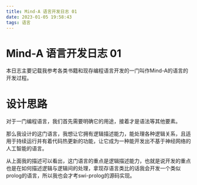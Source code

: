 ```yaml
---
title: Mind-A 语言开发日志 01
date: 2023-01-05 19:58:43
tags: 语言
---
```


# Mind-A 语言开发日志 01

本日志主要记载我参考各类书籍和现存编程语言开发的一门叫作Mind-A的语言的开发过程。

# 设计思路

对于一门编程语言，我们首先需要明确它的用途，接着才是语法等其他要素。

那么我设计的这门语言，我想让它拥有逻辑描述能力，能处理各种逻辑关系，且适用于持续运行并有着代码热更新的功能，让它成为一种能开发出不基于神经网络的人工智能的语言。

从上面我的描述可以看出，这门语言的重点是逻辑描述能力，也就是说开发的重点也是在如何描述逻辑与逻辑间的处理，拿现存语言类比的话我会开发一个类似prolog的语言，所以我也会才考swi-prolog的源码实现。

